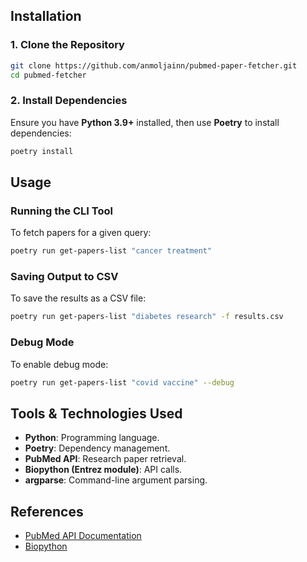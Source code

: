 ## **Installation**

### **1. Clone the Repository**

```sh
git clone https://github.com/anmoljainn/pubmed-paper-fetcher.git
cd pubmed-fetcher
```

### **2. Install Dependencies**

Ensure you have **Python 3.9+** installed, then use **Poetry** to install dependencies:

```sh
poetry install
```

## **Usage**

### **Running the CLI Tool**

To fetch papers for a given query:

```sh
poetry run get-papers-list "cancer treatment"
```

### **Saving Output to CSV**

To save the results as a CSV file:

```sh
poetry run get-papers-list "diabetes research" -f results.csv

```

### **Debug Mode**

To enable debug mode:

```sh
poetry run get-papers-list "covid vaccine" --debug

```


## **Tools & Technologies Used**

- **Python**: Programming language.
- **Poetry**: Dependency management.
- **PubMed API**: Research paper retrieval.
- **Biopython (Entrez module)**: API calls.
- **argparse**: Command-line argument parsing.

## **References**

- [PubMed API Documentation](https://www.ncbi.nlm.nih.gov/home/develop/api/)
- [Biopython](https://biopython.org/)
